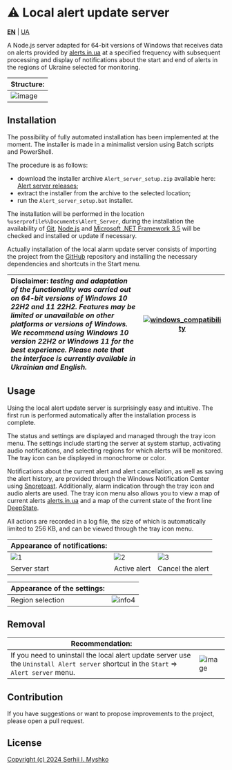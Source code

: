 # ⚠ Local alert update server

**[EN](https://github.com/sergeiown/Alert_Server/blob/main/README.md)** | [UA](https://github.com/sergeiown/Alert_Server/blob/main/README-UA.md)

A Node.js server adapted for 64-bit versions of Windows that receives data on alerts provided by [alerts.in.ua](https://alerts.in.ua/) at a specified frequency with subsequent processing and display of notifications about the start and end of alerts in the regions of Ukraine selected for monitoring.


| Structure: |
| --- | 
| ![image](https://github.com/user-attachments/assets/4d380de1-dfee-498a-bd8f-f1a3121f2f25) | 

## Installation

The possibility of fully automated installation has been implemented at the moment. The installer is made in a minimalist version using Batch scripts and PowerShell.

The procedure is as follows:
- download the installer archive `Alert_server_setup.zip` available here: [Alert server releases](https://github.com/sergeiown/Alert_Server/releases);
- extract the installer from the archive to the selected location;
- run the `Alert_server_setup.bat` installer.

The installation will be performed in the location `%userprofile%\Documents\Alert_Server`, during the installation the availability of [Git](https://git-scm.com/), [Node.js](https://nodejs.org/en) and [Microsoft .NET Framework 3.5](https://www.microsoft.com/en-us/download/details.aspx?id=21) will be checked and installed or update if necessary.

Actually installation of the local alarm update server consists of importing the project from the [GitHub](https://github.com/sergeiown/Alert_Server) repository and installing the necessary dependencies and shortcuts in the Start menu.

| Disclaimer: *testing and adaptation of the functionality was carried out on 64-bit versions of Windows 10 22H2 and 11 22H2. Features may be limited or unavailable on other platforms or versions of Windows. We recommend using Windows 10 version 22H2 or Windows 11 for the best experience. Please note that the interface is currently available in Ukrainian and English.* |                       [![windows_compatibility](https://github.com/user-attachments/assets/db2b5487-b5bf-45d9-8948-48bb88162f17)](https://en.wikipedia.org/wiki/List_of_Microsoft_Windows_versions)                       |
| :--- | :---: |

## Usage

Using the local alert update server is surprisingly easy and intuitive. The first run is performed automatically after the installation process is complete.

The status and settings are displayed and managed through the tray icon menu. The settings include starting the server at system startup, activating audio notifications, and selecting regions for which alerts will be monitored. The tray icon can be displayed in monochrome or color. 

Notifications about the current alert and alert cancellation, as well as saving the alert history, are provided through the Windows Notification Center using [Snoretoast](https://github.com/KDE/snoretoast). Additionally, alarm indication through the tray icon and audio alerts are used. The tray icon menu also allows you to view a map of current alerts [alerts.in.ua](https://alerts.in.ua/) and a map of the current state of the front line [DeepState](https://deepstatemap.live).

All actions are recorded in a log file, the size of which is automatically limited to 256 KB, and can be viewed through the tray icon menu.

| Appearance of notifications:  |||
| --- | --- | --- |
| ![1](https://github.com/sergeiown/Alert_Server/assets/112722061/90697f7c-e2d4-44dd-a4ee-d4974439cabc) | ![2](https://github.com/sergeiown/Alert_Server/assets/112722061/c954dfd2-673e-4a0d-9784-d4f2b37fe845) | ![3](https://github.com/sergeiown/Alert_Server/assets/112722061/4b487a03-ccc7-463f-986a-102198e844a9) |
| Server start                  | Active alert                      | Cancel the alert |

| Appearance of the settings:  ||
| --- | --- |
| Region selection | ![info4](https://github.com/sergeiown/Alert_Server/assets/112722061/eabb38f7-6900-404d-83f3-0e8ee38f9172) | 

## Removal

| Recommendation: |  |
| --- | --- |
| If you need to uninstall the local alert update server use the `Uninstall Alert server` shortcut in the `Start` => `Alert server` menu. | ![image](https://github.com/user-attachments/assets/f0bb8bac-cac3-4a71-b43e-eb4d61a86123) |

## Contribution

If you have suggestions or want to propose improvements to the project, please open a pull request.

## License

[Copyright (c) 2024 Serhii I. Myshko](https://github.com/sergeiown/Current_Alert/blob/main/LICENSE)
